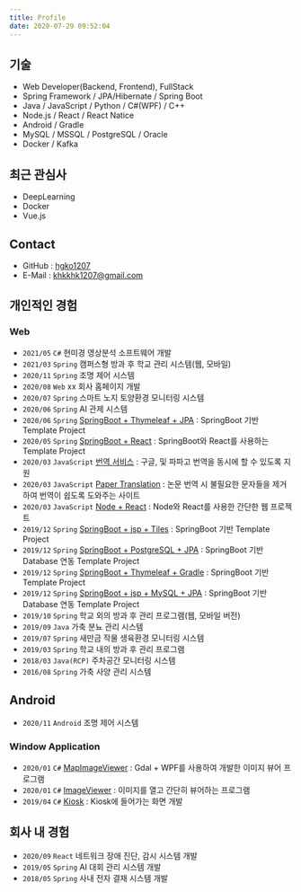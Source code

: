 ```yaml
---
title: Profile
date: 2020-07-29 09:52:04
---
```


## 기술

- Web Developer(Backend, Frontend), FullStack
- Spring Framework / JPA/Hibernate / Spring Boot
- Java / JavaScript / Python / C#(WPF) / C++
- Node.js / React / React Natice
- Android / Gradle
- MySQL / MSSQL / PostgreSQL / Oracle
- Docker / Kafka

## 최근 관심사

- DeepLearning
- Docker
- Vue.js

## Contact

- GitHub : [hgko1207](https://github.com/hgko1207)
- E-Mail : khkkhk1207@gmail.com

## 개인적인 경험

### Web

- `2021/05` `C#` 현미경 영상분석 소프트웨어 개발
- `2021/03` `Spring` 캠퍼스형 방과 후 학교 관리 시스템(웹, 모바일)
- `2020/11` `Spring` 조명 제어 시스템
- `2020/08` `Web` xx 회사 홈페이지 개발
- `2020/07` `Spring` 스마트 노지 토양환경 모니터링 시스템
- `2020/06` `Spring` AI 관제 시스템
- `2020/06` `Spring` [SpringBoot + Thymeleaf + JPA](https://github.com/hgko1207/springboot-thymeleaf-jpa) : SpringBoot 기반 Template Project
- `2020/05` `Spring` [SpringBoot + React](https://github.com/hgko1207/springboot-react) : SpringBoot와 React를 사용하는 Template Project
- `2020/03` `JavaScript` [번역 서비스](https://github.com/hgko1207/translation-service) : 구글, 및 파파고 번역을 동시에 할 수 있도록 지원
- `2020/03` `JavaScript` [Paper Translation](https://github.com/hgko1207/paper-translation) : 논문 번역 시 불필요한 문자들을 제거하여 번역이 쉽도록 도와주는 사이트
- `2020/03` `JavaScript` [Node + React](https://github.com/hgko1207/create-react-app-express) : Node와 React를 사용한 간단한 웹 프로젝트
- `2019/12` `Spring` [SpringBoot + jsp + Tiles](https://github.com/hgko1207/springboot-jsp-tiles/commits/master) : SpringBoot 기반 Template Project
- `2019/12` `Spring` [SpringBoot + PostgreSQL + JPA](https://github.com/hgko1207/springboot-postgresql-jpa) : SpringBoot 기반 Database 연동 Template Project
- `2019/12` `Spring` [SpringBoot + Thymeleaf + Gradle](https://github.com/hgko1207/springboot-thymeleaf-gradle) : SpringBoot 기반 Template Project
- `2019/12` `Spring` [SpringBoot + jsp + MySQL + JPA](https://github.com/hgko1207/springboot-jsp-mysql-jpa) : SpringBoot 기반 Database 연동 Template Project
- `2019/10` `Spring` 학교 외의 방과 후 관리 프로그램(웹, 모바일 버전)
- `2019/09` `Java` 가축 분뇨 관리 시스템
- `2019/07` `Spring` 새만금 작물 생육환경 모니터링 시스템
- `2019/03` `Spring` 학교 내의 방과 후 관리 프로그램
- `2018/03` `Java(RCP)` 주차공간 모니터링 시스템
- `2016/08` `Spring` 가축 사양 관리 시스템

## Android

- `2020/11` `Android` 조명 제어 시스템

### Window Application

- `2020/01` `C#` [MapImageViewer](https://github.com/hgko1207/MapImageViewer) : Gdal + WPF를 사용하여 개발한 이미지 뷰어 프로그램
- `2020/01` `C#` [ImageViewer](https://github.com/hgko1207/ImageViewer) : 이미지를 열고 간단히 뷰어하는 프로그램
- `2019/04` `C#` [Kiosk](https://github.com/hgko1207/kiosk) : Kiosk에 들어가는 화면 개발

## 회사 내 경험

- `2020/09` `React` 네트워크 장애 진단, 감시 시스템 개발
- `2019/05` `Spring` AI 대회 관리 시스템 개발
- `2018/05` `Spring` 사내 전자 결재 시스템 개발

